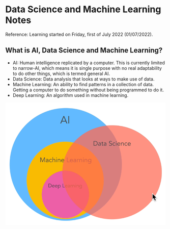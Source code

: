 # Data Science and Machine Learning Notes

Reference: Learning started on Friday, first of July 2022 (01/07/2022).

## What is AI, Data Science and Machine Learning?

- AI: Human intelligence replicated by a computer. This is currently limited to narrow-AI, which means it is single purpose with no real adaptability to do other things, which is termed general AI.
- Data Science: Data analysis that looks at ways to make use of data.
- Machine Learning: An ability to find patterns in a collection of data. Getting a computer to do something without being programmed to do it.
- Deep Learning: An algorithm used in machine learning.

![AI, DS and ML](/assets/images/notes/001-what-is-ai-ds-ml.png)